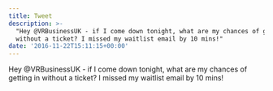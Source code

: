 ```yaml
---
title: Tweet
description: >-
  "Hey @VRBusinessUK - if I come down tonight, what are my chances of getting in
  without a ticket? I missed my waitlist email by 10 mins!"
date: '2016-11-22T15:11:15+00:00'
---
```

Hey @VRBusinessUK - if I come down tonight, what are my chances of getting in without a ticket? I missed my waitlist email by 10 mins!
